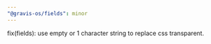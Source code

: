 ```yaml
---
"@gravis-os/fields": minor
---
```


fix(fields): use empty or 1 character string to replace css transparent.
